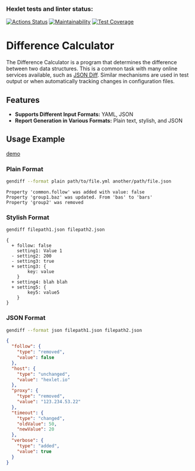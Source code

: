 ### Hexlet tests and linter status:

[![Actions Status](https://github.com/nst12/frontend-project-46/actions/workflows/hexlet-check.yml/badge.svg)](https://github.com/nst12/frontend-project-46/actions)
[![Maintainability](https://api.codeclimate.com/v1/badges/000dc9e2ea62cb7a830a/maintainability)](https://codeclimate.com/github/nst12/frontend-project-46/maintainability)
[![Test Coverage](https://api.codeclimate.com/v1/badges/000dc9e2ea62cb7a830a/test_coverage)](https://codeclimate.com/github/nst12/frontend-project-46/test_coverage)

# Difference Calculator

The Difference Calculator is a program that determines the difference between two data structures. This is a common task with many online services available, such as [JSON Diff](http://www.jsondiff.com/). Similar mechanisms are used in test output or when automatically tracking changes in configuration files.

## Features

- **Supports Different Input Formats:** YAML, JSON
- **Report Generation in Various Formats:** Plain text, stylish, and JSON

## Usage Example

[demo](https://asciinema.org/a/NlYPMGGNQJHuAkRfSBiC1WeSH)

### Plain Format

```bash
gendiff --format plain path/to/file.yml another/path/file.json
```

```
Property 'common.follow' was added with value: false
Property 'group1.baz' was updated. From 'bas' to 'bars'
Property 'group2' was removed
```

### Stylish Format

```bash
gendiff filepath1.json filepath2.json
```

```plaintext
{
  + follow: false
    setting1: Value 1
  - setting2: 200
  - setting3: true
  + setting3: {
        key: value
    }
  + setting4: blah blah
  + setting5: {
        key5: value5
    }
}
```

### JSON Format

```bash
gendiff --format json filepath1.json filepath2.json
```

```json
{
  "follow": {
    "type": "removed",
    "value": false
  },
  "host": {
    "type": "unchanged",
    "value": "hexlet.io"
  },
  "proxy": {
    "type": "removed",
    "value": "123.234.53.22"
  },
  "timeout": {
    "type": "changed",
    "oldValue": 50,
    "newValue": 20
  },
  "verbose": {
    "type": "added",
    "value": true
  }
}
```
